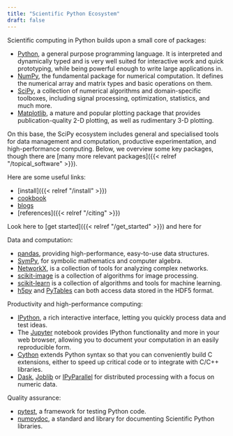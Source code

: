 ```yaml
---
title: "Scientific Python Ecosystem"
draft: false
---
```


Scientific computing in Python builds upon a small core of packages:

-   [Python](https://www.python.org/), a general purpose programming
    language. It is interpreted and dynamically typed and is very well
    suited for interactive work and quick prototyping, while being
    powerful enough to write large applications in.
-   [NumPy](http://www.numpy.org/), the fundamental package for
    numerical computation. It defines the numerical array and matrix
    types and basic operations on them.
-   [SciPy](https://scipy.org),
    a collection of numerical algorithms and domain-specific toolboxes,
    including signal processing, optimization, statistics, and much
    more.
-   [Matplotlib](http://matplotlib.org/), a mature and popular plotting
    package that provides publication-quality 2-D plotting, as well as
    rudimentary 3-D plotting.

On this base, the SciPy ecosystem includes general and specialised tools
for data management and computation, productive experimentation, and
high-performance computing. Below, we overview some key packages, though
there are [many more relevant packages]({{< relref "/topical_software" >}}).

Here are some useful links:

- [install]({{< relref "/install" >}})
- [cookbook](https://scipy-cookbook.readthedocs.io/)
- [blogs](https://planet.scipy.org/)
- [references]({{< relref "/citing" >}})

Look here to [get started]({{< relref "/get_started" >}}) and here
for

Data and computation:

-   [pandas](http://pandas.pydata.org/), providing high-performance,
    easy-to-use data structures.
-   [SymPy](http://www.sympy.org/), for symbolic mathematics and
    computer algebra.
-   [NetworkX](https://networkx.github.io/), is a collection of tools
    for analyzing complex networks.
-   [scikit-image](http://scikit-image.org/) is a collection of
    algorithms for image processing.
-   [scikit-learn](http://scikit-learn.org/) is a collection of
    algorithms and tools for machine learning.
-   [h5py](http://www.h5py.org) and [PyTables](http://www.pytables.org)
    can both access data stored in the HDF5 format.

Productivity and high-performance computing:

-   [IPython](http://ipython.org/), a rich interactive interface,
    letting you quickly process data and test ideas.
-   The [Jupyter](http://jupyter.org/) notebook provides IPython
    functionality and more in your web browser, allowing you to document
    your computation in an easily reproducible form.
-   [Cython](http://cython.org/) extends Python syntax so that you can
    conveniently build C extensions, either to speed up critical code or
    to integrate with C/C++ libraries.
-   [Dask](https://dask.readthedocs.io/),
    [Joblib](https://joblib.readthedocs.io/) or
    [IPyParallel](https://ipyparallel.readthedocs.io/) for distributed
    processing with a focus on numeric data.

Quality assurance:

-   [pytest](https://docs.pytest.org/), a framework for
    testing Python code.
-   [numpydoc](https://github.com/numpy/numpydoc), a standard and
    library for documenting Scientific Python libraries.
